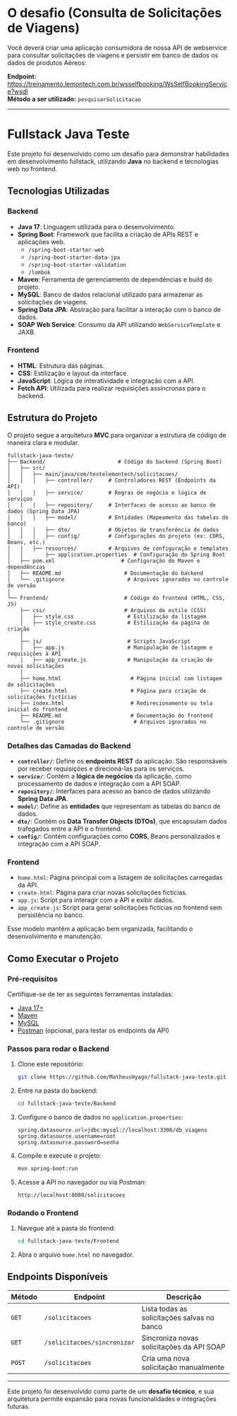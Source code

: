 # O desafio (Consulta de Solicitações de Viagens)

Você deverá criar uma aplicação consumidora de nossa API de webservice para consultar solicitações de viagens e persistir em banco de dados os dados de produtos Aéreos:

**Endpoint:** https://treinamento.lemontech.com.br/wsselfbooking/WsSelfBookingService?wsdl  
**Método a ser utilizado:** `pesquisarSolicitacao`

---

# Fullstack Java Teste

Este projeto foi desenvolvido como um desafio para demonstrar habilidades em desenvolvimento fullstack, utilizando **Java** no backend e tecnologias web no frontend.

## Tecnologias Utilizadas

### Backend
- **Java 17**: Linguagem utilizada para o desenvolvimento.
- **Spring Boot**: Framework que facilita a criação de APIs REST e aplicações web.
  - `/spring-boot-starter-web`
  - `/spring-boot-starter-data-jpa`
  - `/spring-boot-starter-validation`
  - `/lombok`
- **Maven**: Ferramenta de gerenciamento de dependências e build do projeto.
- **MySQL**: Banco de dados relacional utilizado para armazenar as solicitações de viagens.
- **Spring Data JPA**: Abstração para facilitar a interação com o banco de dados.
- **SOAP Web Service**: Consumo da API utilizando `WebServiceTemplate` e JAXB.

### Frontend
- **HTML**: Estrutura das páginas.
- **CSS**: Estilização e layout da interface.
- **JavaScript**: Lógica de interatividade e integração com a API.
- **Fetch API**: Utilizada para realizar requisições assíncronas para o backend.

## Estrutura do Projeto

O projeto segue a arquitetura **MVC** para organizar a estrutura de código de maneira clara e modular.

```
fullstack-java-teste/
├── Backend/                       # Código do backend (Spring Boot)
│   ├── src/
│   │   ├── main/java/com/testelemontech/solicitacoes/
│   │   │   ├── controller/     # Controladores REST (Endpoints da API)
│   │   │   ├── service/        # Regras de negócio e lógica de serviços
│   │   │   ├── repository/     # Interfaces de acesso ao banco de dados (Spring Data JPA)
│   │   │   ├── model/          # Entidades (Mapeamento das tabelas do banco)
│   │   │   ├── dto/            # Objetos de transferência de dados
│   │   │   ├── config/         # Configurações do projeto (ex: CORS, Beans, etc.)
│   │   ├── resources/          # Arquivos de configuração e templates
│   │       ├── application.properties  # Configuração do Spring Boot
│   ├── pom.xml                     # Configuração do Maven e dependências
│   ├── README.md                    # Documentação do backend
│   └── .gitignore                    # Arquivos ignorados no controle de versão
│
└── Frontend/                        # Código do frontend (HTML, CSS, JS)
    ├── css/                         # Arquivos de estilo (CSS)
    │   ├── style.css                 # Estilização da listagem
    │   ├── style_create.css          # Estilização da página de criação
    │
    ├── js/                           # Scripts JavaScript
    │   ├── app.js                    # Manipulação de listagem e requisições à API
    │   ├── app_create.js             # Manipulação da criação de novas solicitações
    │
    ├── home.html                      # Página inicial com listagem de solicitações
    ├── create.html                    # Página para criação de solicitações fictícias
    ├── index.html                     # Redirecionamento ou tela inicial do frontend
    ├── README.md                      # Documentação do frontend
    └── .gitignore                      # Arquivos ignorados no controle de versão
```

### **Detalhes das Camadas do Backend**

- **`controller/`**: Define os **endpoints REST** da aplicação. São responsáveis por receber requisições e direcioná-las para os serviços.
- **`service/`**: Contém a **lógica de negócios** da aplicação, como processamento de dados e integração com a API SOAP.
- **`repository/`**: Interfaces para acesso ao banco de dados utilizando **Spring Data JPA**.
- **`model/`**: Define as **entidades** que representam as tabelas do banco de dados.
- **`dto/`**: Contém os **Data Transfer Objects (DTOs)**, que encapsulam dados trafegados entre a API e o frontend.
- **`config/`**: Contém configurações como **CORS**, Beans personalizados e integração com a API SOAP.

### **Frontend**
- `home.html`: Página principal com a listagem de solicitações carregadas da API.
- `create.html`: Página para criar novas solicitações fictícias.
- `app.js`: Script para interagir com a API e exibir dados.
- `app_create.js`: Script para gerar solicitações fictícias no frontend sem persistência no banco.

Esse modelo mantém a aplicação bem organizada, facilitando o desenvolvimento e manutenção.

## Como Executar o Projeto

### **Pré-requisitos**
Certifique-se de ter as seguintes ferramentas instaladas:
- [Java 17+](https://www.oracle.com/java/technologies/javase/jdk17-archive-downloads.html)
- [Maven](https://maven.apache.org/)
- [MySQL](https://dev.mysql.com/downloads/installer/)
- [Postman](https://www.postman.com/) (opcional, para testar os endpoints da API)

### **Passos para rodar o Backend**
1. Clone este repositório:
   ```sh
   git clone https://github.com/MatheusHyago/fullstack-java-teste.git
   ```
2. Entre na pasta do backend:
   ```sh
   cd fullstack-java-teste/Backend
   ```
3. Configure o banco de dados no `application.properties`:
   ```properties
   spring.datasource.url=jdbc:mysql://localhost:3306/db_viagens
   spring.datasource.username=root
   spring.datasource.password=senha
   ```
4. Compile e execute o projeto:
   ```sh
   mvn spring-boot:run
   ```
5. Acesse a API no navegador ou via Postman:
   ```
   http://localhost:8080/solicitacoes
   ```

### **Rodando o Frontend**
1. Navegue até a pasta do frontend:
   ```sh
   cd fullstack-java-teste/Frontend
   ```
2. Abra o arquivo `home.html` no navegador.

## Endpoints Disponíveis

| Método | Endpoint              | Descrição |
|--------|-----------------------|-----------|
| `GET`  | `/solicitacoes`       | Lista todas as solicitações salvas no banco |
| `GET`  | `/solicitacoes/sincronizar` | Sincroniza novas solicitações da API SOAP |
| `POST` | `/solicitacoes`       | Cria uma nova solicitação manualmente |

---

Este projeto foi desenvolvido como parte de um **desafio técnico**, e sua arquitetura permite expansão para novas funcionalidades e integrações futuras.
